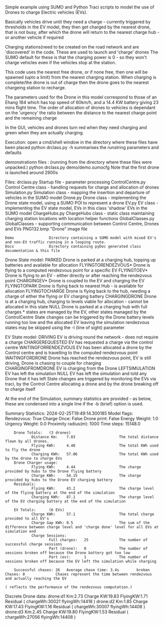 Simple example using SUMO and Python Traci scripts to model the use of Drones to charge Electric vehicles (EVs).

  Basically vehicles drive until they need a charge - currently triggered by thresholds in the EV model,
  they then get charged by the nearest drone, that is not busy, after which the drone will return to the nearest charge hub - or another vehicle if required
  
Charging stations(need to be created on the road network and are 'discovered' in the code. These are used to launch and 'charge' drones
The SUMO default for these is that the charging power is 0 - so they won't charge vehicles even if the vehicles stop at the station.

This code uses the nearest free drone, or if none free, then one will be spawned (upto a limit) from the nearest charging station.
When charging is complete/the drone is out of charge then the drone goes to the nearest chargeing station to recharge.

The parameters used for the Drone in this model correspond to those of an Ehang 184 which has top speed of 60km/h, and a 14.4 KW battery giving 23 mins flight time.
The order of allocation of drones to vehicles is dependant on the 'urgency' the ratio between the distance to the nearest charge point and the remaining charge

In the GUI, vehicles and drones turn red when they need charging and green when they are actually charging.


Execution:
   open a cmd/shell window in the directory where these files have been placed
     python drclass.py -h      summarises the runstring parameters and defaults
     
   demonstrationn files : (running from the directory where these files were unpacked.)
      python  drclass.py  demo/demo.sumocfg                   Note that the first drone is launched around 2900s
     
      
Files:
    drclass.py          Startup file - parameter processing
    ControlCentre.py    Control Centre class - handling requests for charge and allocation of drones
    Simulation.py       Simulation class - mapping the insertion and departure of vehicles in the SUMO model
    Drone.py            Drone class - implementing the Drone state model, using a SUMO POI to represent a drone
    EV.py               EV class - implementing the EV state model, EVs in this class 'shadow' EVs in the SUMO model
    ChargeHubs.py       ChargeHubs class - static class maintaining charging station locations with location helper functions
    GlobalClasses.py    GlobalClasses - supporting communication between Control Centre, Drones and EVs
    PNG132.bmp          "Drone" image file 
    
    
    Demo                Directory containing a SUMO model with mixed EV's and non-EV traffic running in a looping route.
    Docs                Directory containing pyDoc generated class documentation & this file
    
    
Drone State model:
        PARKED                  Drone is parked at a charging hub, topping up batteries and available for allocation
        FLYINGTORENDEZVOUS*     Drone is flying to a computed rendezvous point for a specific EV
        FLYINGTOEV*             Drone is flying to an EV - either directly or after reaching the rendezvous point
        CHARGINGEV*             Drone is coupled to the EV and charging the EV
        FLYINGTOPARK            Drone is flying back to nearest Hub - is available for allocation
        FLYINGTOCHARGE          Drone is flying back to the hub, needing a charge of either the flying or EV charging battery
        CHARGINGDRONE           Drone is at a charging hub, charging to levels viable for allocation - cannot be allocated in this state
        NULL                    Drone is parked at a charging hub with full charges
            * states are managed by the EV, other states managed by the ControlCentre
                State changes can be triggered by the Drone battery levels running too low and the allocated EV leaving the simulation
                rendezvous states may be skipped using the -l (line of sight) parameter
        
EV State model:
        DRIVING                 EV is driving round the network - does not require a charge
        CHARGEREQUESTED         EV has requested a charge via the control centre
        WAITINGFORRENDEZVOUS    EV has been allocated a drone by the Control centre and is travelling to the computed rendezvous point
        WAITINGFORDRONE         Drone has reached the rendezvous point, EV is still driving, Drone is chasing to couple for charging     
        CHARGINGFROMDRONE       EV is charging from the Drone
        LEFTSIMULATION          EV has left the simulation
        NULL                    EV has left the simulation and told any Drone that it has left
                State changes are triggered by monitoring the EVs via traci,
                   by the Control Centre allocating a drone and by the drone breaking off to charge itself
        

At the end of the Simulation,  summary statistics are provided - as below, these are condensed into a single line if the -b (brief) option is used.


Summary Statistics:              2024-02-25T19:49:14.300185
        Model flags:    Rendezvous: True        Charge Once: False      Drone print: False
        Energy Weight: 1.0      Urgency Weight: 0.0     Proximity radius(m): 1000       Time steps: 15148.0

        Drone Totals:   (3 drones)
                Distance Km:    7.03                    The total distance flown by all drones.
                Flying KWh:     4.40                    The total KWh used to fly the drone
                Charging KWh:   57.06                   The total KWh used by the drone to charge EVs
        Drone Charger usage:
                Flying KWh:     4.44                    The charge provided by hubs to the Drone flying battery
                Charge KWh:     54.15                   The charge provided by hubs to the Drone EV charging battery
        Residuals:
                Flying KWh:     43.2                    The charge level of the flying battery at the end of the simulation
                Charging KWh:   87.1                    The charge level of the EV charging battery at the end of the simulation

        EV Totals:      (6 EVs)
                Charge KWh:     57.1                    The total charge provided to all EV's
                Charge Gap KWh: 0.5                     The sum of the difference between charge level and 'charge done' level for all EVs at simulation end
                Charge Sessions:
                        Full charges:   25              The number of successful charge sessions
                        Part (drone):   0               The number of sessions broken off because the Drone battery got too low
                        Part (ev):      1               The number of sessions broken off because the EV left the simulation while charging

        Successful chases: 26   Average chase time: 3.4s        broken Chases: 0              Chases represent the time between rendezvous and actually reaching the EV
                                                                                                   ( reflects the performance of the rendezvous computation.)
Discrete Drone data:
        drone:d1        Km:2.73 Charge KW:19.83 FlyingKW:1.71   Residual ( chargeWh:30021 flyingWh:14418 )
        drone:d2        Km:1.85 Charge KW:17.43 FlyingKW:1.16   Residual ( chargeWh:30007 flyingWh:14408 )
        drone:d3        Km:2.45 Charge KW:19.80 FlyingKW:1.53   Residual ( chargeWh:27056 flyingWh:14408 )
